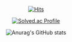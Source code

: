 <div align=center>
  
[![Hits](https://hits.seeyoufarm.com/api/count/incr/badge.svg?url=https%3A%2F%2Fgithub.com%2Fhhiyeon%2Fhit-counter&count_bg=%23FFA300&title_bg=%23555555&icon=github.svg&icon_color=%23E7E7E7&title=hits&edge_flat=false)](https://hits.seeyoufarm.com)

[![Solved.ac Profile](http://mazassumnida.wtf/api/v2/generate_badge?boj=wiha0424)](https://solved.ac/wiha0424/)

 
![Anurag's GitHub stats](https://github-readme-stats.vercel.app/api?username=hhiyeon&show_icons=true&theme=radical&show_icons=true&hide=stars&include_all_commits=true&count_private=true&line_height=32)
 
</div>

